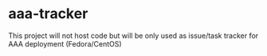 # aaa-tracker
This project will not host code but will be only used as issue/task tracker for AAA deployment (Fedora/CentOS)

